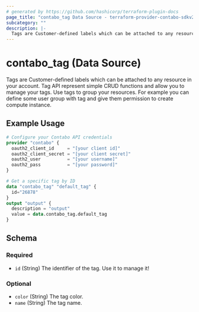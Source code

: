 ```yaml
---
# generated by https://github.com/hashicorp/terraform-plugin-docs
page_title: "contabo_tag Data Source - terraform-provider-contabo-sdkv2"
subcategory: ""
description: |-
  Tags are Customer-defined labels which can be attached to any resource in your account. Tag API represent simple CRUD functions and allow you to manage your tags. Use tags to group your resources. For example you can define some user group with tag and give them permission to create compute instance.
---
```


# contabo_tag (Data Source)

Tags are Customer-defined labels which can be attached to any resource in your account. Tag API represent simple CRUD functions and allow you to manage your tags. Use tags to group your resources. For example you can define some user group with tag and give them permission to create compute instance.

## Example Usage

```terraform
# Configure your Contabo API credentials
provider "contabo" {
  oauth2_client_id     = "[your client id]"
  oauth2_client_secret = "[your client secret]"
  oauth2_user          = "[your username]"
  oauth2_pass          = "[your password]"
}

# Get a specific tag by ID
data "contabo_tag" "default_tag" {
  id="26878"
}
output "output" {
  description = "output"
  value = data.contabo_tag.default_tag
}
```

<!-- schema generated by tfplugindocs -->
## Schema

### Required

- `id` (String) The identifier of the tag. Use it to manage it!

### Optional

- `color` (String) The tag color.
- `name` (String) The tag name.
